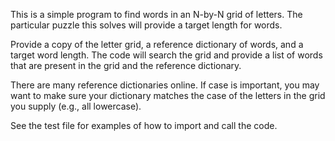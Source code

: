 This is a simple program to find words in an N-by-N grid of letters. The particular puzzle this solves will provide a target length for words.

Provide a copy of the letter grid, a reference dictionary of words, and a target word length. The code will search the grid and provide a list of words that are present in the grid and the reference dictionary.

There are many reference dictionaries online. If case is important, you may want to make sure your dictionary matches the case of the letters in the grid you supply (e.g., all lowercase).

See the test file for examples of how to import and call the code.
